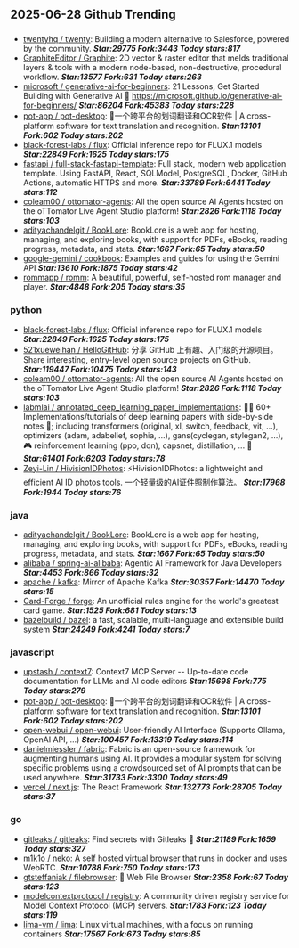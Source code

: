 ## 2025-06-28 Github Trending

### 
* [twentyhq / twenty](https://github.com/twentyhq/twenty): Building a modern alternative to Salesforce, powered by the community. ***Star:29775 Fork:3443 Today stars:817***
* [GraphiteEditor / Graphite](https://github.com/GraphiteEditor/Graphite): 2D vector & raster editor that melds traditional layers & tools with a modern node-based, non-destructive, procedural workflow. ***Star:13577 Fork:631 Today stars:263***
* [microsoft / generative-ai-for-beginners](https://github.com/microsoft/generative-ai-for-beginners): 21 Lessons, Get Started Building with Generative AI 🔗 https://microsoft.github.io/generative-ai-for-beginners/ ***Star:86204 Fork:45383 Today stars:228***
* [pot-app / pot-desktop](https://github.com/pot-app/pot-desktop): 🌈一个跨平台的划词翻译和OCR软件 | A cross-platform software for text translation and recognition. ***Star:13101 Fork:602 Today stars:202***
* [black-forest-labs / flux](https://github.com/black-forest-labs/flux): Official inference repo for FLUX.1 models ***Star:22849 Fork:1625 Today stars:175***
* [fastapi / full-stack-fastapi-template](https://github.com/fastapi/full-stack-fastapi-template): Full stack, modern web application template. Using FastAPI, React, SQLModel, PostgreSQL, Docker, GitHub Actions, automatic HTTPS and more. ***Star:33789 Fork:6441 Today stars:112***
* [coleam00 / ottomator-agents](https://github.com/coleam00/ottomator-agents): All the open source AI Agents hosted on the oTTomator Live Agent Studio platform! ***Star:2826 Fork:1118 Today stars:103***
* [adityachandelgit / BookLore](https://github.com/adityachandelgit/BookLore): BookLore is a web app for hosting, managing, and exploring books, with support for PDFs, eBooks, reading progress, metadata, and stats. ***Star:1667 Fork:65 Today stars:50***
* [google-gemini / cookbook](https://github.com/google-gemini/cookbook): Examples and guides for using the Gemini API ***Star:13610 Fork:1875 Today stars:42***
* [rommapp / romm](https://github.com/rommapp/romm): A beautiful, powerful, self-hosted rom manager and player. ***Star:4848 Fork:205 Today stars:35***

### python
* [black-forest-labs / flux](https://github.com/black-forest-labs/flux): Official inference repo for FLUX.1 models ***Star:22849 Fork:1625 Today stars:175***
* [521xueweihan / HelloGitHub](https://github.com/521xueweihan/HelloGitHub): 分享 GitHub 上有趣、入门级的开源项目。Share interesting, entry-level open source projects on GitHub. ***Star:119447 Fork:10475 Today stars:143***
* [coleam00 / ottomator-agents](https://github.com/coleam00/ottomator-agents): All the open source AI Agents hosted on the oTTomator Live Agent Studio platform! ***Star:2826 Fork:1118 Today stars:103***
* [labmlai / annotated_deep_learning_paper_implementations](https://github.com/labmlai/annotated_deep_learning_paper_implementations): 🧑‍🏫 60+ Implementations/tutorials of deep learning papers with side-by-side notes 📝; including transformers (original, xl, switch, feedback, vit, ...), optimizers (adam, adabelief, sophia, ...), gans(cyclegan, stylegan2, ...), 🎮 reinforcement learning (ppo, dqn), capsnet, distillation, ... 🧠 ***Star:61401 Fork:6203 Today stars:78***
* [Zeyi-Lin / HivisionIDPhotos](https://github.com/Zeyi-Lin/HivisionIDPhotos): ⚡️HivisionIDPhotos: a lightweight and efficient AI ID photos tools. 一个轻量级的AI证件照制作算法。 ***Star:17968 Fork:1944 Today stars:76***

### java
* [adityachandelgit / BookLore](https://github.com/adityachandelgit/BookLore): BookLore is a web app for hosting, managing, and exploring books, with support for PDFs, eBooks, reading progress, metadata, and stats. ***Star:1667 Fork:65 Today stars:50***
* [alibaba / spring-ai-alibaba](https://github.com/alibaba/spring-ai-alibaba): Agentic AI Framework for Java Developers ***Star:4453 Fork:866 Today stars:32***
* [apache / kafka](https://github.com/apache/kafka): Mirror of Apache Kafka ***Star:30357 Fork:14470 Today stars:15***
* [Card-Forge / forge](https://github.com/Card-Forge/forge): An unofficial rules engine for the world's greatest card game. ***Star:1525 Fork:681 Today stars:13***
* [bazelbuild / bazel](https://github.com/bazelbuild/bazel): a fast, scalable, multi-language and extensible build system ***Star:24249 Fork:4241 Today stars:7***

### javascript
* [upstash / context7](https://github.com/upstash/context7): Context7 MCP Server -- Up-to-date code documentation for LLMs and AI code editors ***Star:15698 Fork:775 Today stars:279***
* [pot-app / pot-desktop](https://github.com/pot-app/pot-desktop): 🌈一个跨平台的划词翻译和OCR软件 | A cross-platform software for text translation and recognition. ***Star:13101 Fork:602 Today stars:202***
* [open-webui / open-webui](https://github.com/open-webui/open-webui): User-friendly AI Interface (Supports Ollama, OpenAI API, ...) ***Star:100457 Fork:13319 Today stars:114***
* [danielmiessler / fabric](https://github.com/danielmiessler/fabric): Fabric is an open-source framework for augmenting humans using AI. It provides a modular system for solving specific problems using a crowdsourced set of AI prompts that can be used anywhere. ***Star:31733 Fork:3300 Today stars:49***
* [vercel / next.js](https://github.com/vercel/next.js): The React Framework ***Star:132773 Fork:28705 Today stars:37***

### go
* [gitleaks / gitleaks](https://github.com/gitleaks/gitleaks): Find secrets with Gitleaks 🔑 ***Star:21189 Fork:1659 Today stars:327***
* [m1k1o / neko](https://github.com/m1k1o/neko): A self hosted virtual browser that runs in docker and uses WebRTC. ***Star:10788 Fork:750 Today stars:173***
* [gtsteffaniak / filebrowser](https://github.com/gtsteffaniak/filebrowser): 📂 Web File Browser ***Star:2358 Fork:67 Today stars:123***
* [modelcontextprotocol / registry](https://github.com/modelcontextprotocol/registry): A community driven registry service for Model Context Protocol (MCP) servers. ***Star:1783 Fork:123 Today stars:119***
* [lima-vm / lima](https://github.com/lima-vm/lima): Linux virtual machines, with a focus on running containers ***Star:17567 Fork:673 Today stars:85***
